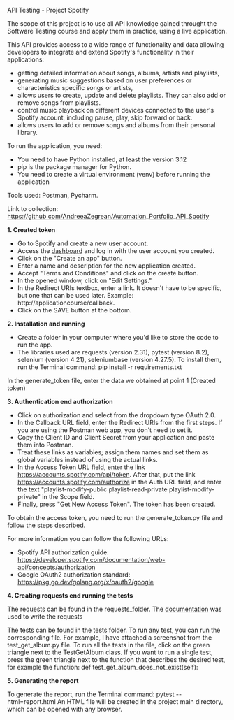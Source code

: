 API Testing - Project Spotify

The scope of this project is to use all API knowledge gained throught the Software Testing course and apply them in practice, using a live application.

This API provides access to a wide range of functionality and data allowing developers to integrate and extend Spotify's functionality in their applications: 
- getting detailed information about songs, albums, artists and playlists, 
- generating music suggestions based on user preferences or characteristics specific songs or artists, 
- allows users to create, update and delete playlists. They can also add or remove songs from playlists.
- control music playback on different devices connected to the user's Spotify account, including pause, play, skip forward or back.
- allows users to add or remove songs and albums from their personal library.

To run the application, you need:
- You need to have Python installed, at least the version 3.12
- pip is the package manager for Python.
- You need to create a virtual environment (venv) before running the application

Tools used: Postman, Pycharm.

Link to collection: https://github.com/AndreeaZegrean/Automation_Portfolio_API_Spotify

**1. Created token**

- Go to Spotify and create a new user account.
- Access the [dashboard](https://developer.spotify.com/dashboard) and log in with the user account you created.
- Click on the "Create an app" button.
- Enter a name and description for the new application created.
- Accept "Terms and Conditions" and click on the create button.
- In the opened window, click on "Edit Settings."
- In the Redirect URIs textbox, enter a link. It doesn't have to be specific, but one that can be used later. Example: http://applicationcourse/callback.
- Click on the SAVE button at the bottom.

**2. Installation and running**

- Create a folder in your computer where you'd like to store the code to run the app.
- The libraries used are requests (version 2.31), pytest (version 8.2), selenium (version 4.21), seleniumbase (version 4.27.5). To install them, run the Terminal command:
pip install -r requirements.txt

In the generate_token file, enter the data we obtained at point 1 (Created token)

[](C:\Users\deea2\PycharmProjects\pythonProject\pythonProject\Examen_Final_Spotify\4.png)

**3. Authentication end authorization**

- Click on authorization and select from the dropdown type OAuth 2.0.
- In the Callback URL field, enter the Redirect URIs from the first steps. If you are using the Postman web app, you don't need to set it.
- Copy the Client ID and Client Secret from your application and paste them into Postman.
- Treat these links as variables; assign them names and set them as global variables instead of using the actual links.
- In the Access Token URL field, enter the link https://accounts.spotify.com/api/token. After that, put the link https://accounts.spotify.com/authorize in the Auth URL field, and enter the text "playlist-modify-public playlist-read-private playlist-modify-private" in the Scope field.
- Finally, press "Get New Access Token". The token has been created.

To obtain the access token, you need to run the generate_token.py file and follow the steps described.

For more information you can follow the following URLs:
- Spotify API authorization guide: https://developer.spotify.com/documentation/web-api/concepts/authorization
- Google OAuth2 authorization standard: https://pkg.go.dev/golang.org/x/oauth2/google

**4. Creating requests end running the tests**

The requests can be found in the requests_folder. The [documentation](https://developer.spotify.com/documentation/web-api/reference/get-an-album) was used to write the requests

[](C:\Users\deea2\PycharmProjects\pythonProject\pythonProject\Examen_Final_Spotify\3.png)
The tests can be found in the tests folder. To run any test, you can run the corresponding file.
For example, I have attached a screenshot from the test_get_album.py file. To run all the tests in the file, click on the green triangle next to the TestGetAlbum class.
If you want to run a single test, press the green triangle next to the function that describes the desired test, for example the function: def test_get_album_does_not_exist(self):

[](C:\Users\deea2\PycharmProjects\pythonProject\pythonProject\Examen_Final_Spotify\2.png)

**5. Generating the report**

To generate the report, run the Terminal command: pytest --html=report.html
An HTML file will be created in the project main directory, which can be opened with any browser.